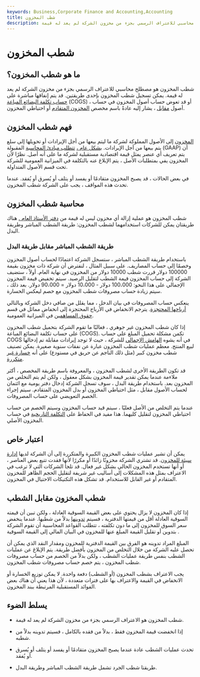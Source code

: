```yaml
---
keywords: Business,Corporate Finance and Accounting,Accounting
title: شطب المخزون
description: شطب المخزون هو مصطلح محاسبي للاعتراف الرسمي بجزء من مخزون الشركة لم يعد له قيمة.
---
```


# شطب المخزون
## ما هو شطب المخزون؟

شطب المخزون هو مصطلح محاسبي للاعتراف الرسمي بجزء من مخزون الشركة لم يعد له قيمة. يمكن تسجيل شطب المخزون بإحدى طريقتين. قد يتم إنفاقها مباشرة على [حساب تكلفة البضائع المباعة](/cogs) (COGS) ، أو قد تعوض حساب أصول المخزون في حساب أصول [مقابل](/contraaccount) ، يشار إليه عادةً باسم مخصص [المخزون المتقادم](/obsoleteinventory) أو احتياطي المخزون.

## فهم شطب المخزون

[المخزون](/inventory) إلى الأصول المملوكة لشركة ما ليتم بيعها من أجل الإيرادات أو تحويلها إلى سلع يتم بيعها من أجل الإيرادات. [بشكل عام ،](/gaap) [تتطلب مبادئ المحاسبة](/gaap) المقبولة (GAAP) أن يتم تعريف أي عنصر يمثل قيمة اقتصادية مستقبلية لشركة ما على أنه أصل. نظرًا لأن المخزون يفي بمتطلبات الأصل ، يتم الإبلاغ عنه بالتكلفة في الميزانية العمومية للشركة تحت قسم الأصول المتداولة.

في بعض الحالات ، قد يصبح المخزون متقادمًا أو يفسد أو يتلف أو يُسرق أو يُفقد. عندما تحدث هذه المواقف ، يجب على الشركة شطب المخزون.

## محاسبة شطب المخزون

شطب المخزون هو عملية إزالة أي مخزون ليس له قيمة من [دفتر الأستاذ العام .](/generalledger) هناك طريقتان يمكن للشركات استخدامهما لشطب المخزون: طريقة الشطب المباشر وطريقة البدل.

### طريقة الشطب المباشر مقابل طريقة البدل

باستخدام طريقة الشطب المباشر ، ستسجل الشركة اعتمادًا لحساب أصول المخزون وخصمًا إلى حساب المصاريف. على سبيل المثال ، لنفترض أن شركة ذات مخزون بقيمة 100000 دولار قررت شطب 10000 دولار من المخزون في نهاية العام. أولاً ، ستضيف الشركة إلى حساب المخزون قيمة الشطب لتقليل الرصيد. سيتم تخفيض قيمة المخزون الإجمالي على هذا النحو: 100،000 دولار - 10،000 دولار = 90،000 دولار. بعد ذلك ، سيتم زيادة حساب مصروفات شطب المخزون مع خصم ليعكس الخسارة.

ينعكس حساب المصروفات في بيان الدخل ، مما يقلل من صافي دخل الشركة وبالتالي [أرباحها المحتجزة](/retainedearnings). يترجم الانخفاض في الأرباح المحتجزة إلى انخفاض مماثل في قسم [حقوق المساهمين](/shareholdersequity) في الميزانية العمومية.

إذا كان شطب المخزون غير جوهري ، فغالبًا ما تقوم الشركة بتحميل شطب المخزون على حساب تكلفة البضائع المباعة (COGS). تكمن مشكلة تحميل المبلغ على حساب COGS في أنه يشوه [الهامش الإجمالي](/grossmargin) للشركة ، حيث لا توجد إيرادات مقابلة تم إدخالها لبيع المنتج. معظم عمليات شطب المخزون عبارة عن نفقات سنوية صغيرة. يمكن تصنيف شطب مخزون كبير (مثل ذلك الناجم عن حريق في مستودع) على أنه [خسارة غير متكررة](/nonrecurring-gain-or-loss).

قد تكون الطريقة الأخرى لشطب المخزون ، والمعروفة باسم طريقة المخصص ، أكثر ملاءمة عندما يمكن تقدير قيمة المخزون بشكل معقول ، ولكن لم يتم التخلص من المخزون بعد. باستخدام طريقة البدل ، سوف تسجل الشركة إدخال دفتر يومية مع ائتمان لحساب الأصول مقابل ، مثل احتياطي المخزون أو بدل المخزون المتقادم. سيتم إجراء الخصم التعويضي على حساب المصروفات.

عندما يتم التخلص من الأصل فعليًا ، سيتم قيد حساب المخزون وسيتم الخصم من حساب احتياطي المخزون لتقليل كليهما. هذا مفيد في الحفاظ على [التكلفة التاريخية](/historical-cost) في حساب المخزون الأصلي.

## اعتبار خاص

يمكن أن تشير عمليات شطب المخزون الكبيرة والمتكررة إلى أن الشركة لديها [إدارة سيئة للمخزون](/inventory-management). قد تشتري الشركة مخزونًا زائدًا أو مكررًا لأنها فقدت تتبع بعض العناصر ، أو أنها تستخدم المخزون الحالي بشكل غير فعال. قد تلجأ الشركات التي لا ترغب في الاعتراف بمثل هذه المشكلات إلى أساليب غير شريفة لتقليل الحجم الظاهر للمخزون المتقادم أو غير القابل للاستخدام. قد تشكل هذه التكتيكات الاحتيال في المخزون.

## شطب المخزون مقابل الشطب

إذا كان المخزون لا يزال يحتوي على بعض القيمة السوقية العادلة ، ولكن تبين أن قيمته السوقية العادلة أقل من قيمتها الدفترية ، فسيتم [تدوينها](/writedown) بدلاً من شطبها. عندما ينخفض سعر السوق للمخزون إلى ما دون تكلفته ، تتطلب القواعد المحاسبية أن تقوم الشركة بتدوين أو تقليل القيمة المبلغ عنها للمخزون في البيان المالي إلى القيمة السوقية .

المبلغ المراد تدوينه هو الفرق بين القيمة الدفترية للمخزون ومقدار النقد الذي يمكن أن تحصل عليه الشركة من خلال التخلص من المخزون بأفضل طريقة. يتم الإبلاغ عن عمليات الشطب بنفس طريقة عمليات الشطب ، ولكن بدلاً من الخصم من حساب مصروفات شطب المخزون ، يتم خصم حساب مصروفات شطب المخزون.

يجب الاعتراف بشطب المخزون (أو الشطب) دفعة واحدة. لا يمكن توزيع الخسارة أو الانخفاض في القيمة والاعتراف بها على فترات متعددة ، لأن هذا يعني أن هناك بعض الفوائد المستقبلية المرتبطة ببند المخزون.

## يسلط الضوء

- شطب المخزون هو الاعتراف الرسمي بجزء من مخزون الشركة لم يعد له قيمة.

- إذا انخفضت قيمة المخزون فقط ، بدلاً من فقده بالكامل ، فسيتم تدوينه بدلاً من شطبه.

- تحدث عمليات الشطب عادة عندما يصبح المخزون متقادمًا أو يفسد أو يتلف أو يُسرق أو يُفقد.

- طريقتا شطب الجرد تشمل طريقة الشطب المباشر وطريقة البدل.

